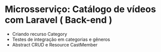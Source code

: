 # Microsserviço: Catálogo de vídeos com Laravel ( Back-end )

- Criando recurso Category
- Testes de integração em categorias e gêneros
- Abstract CRUD e Resource CastMember
